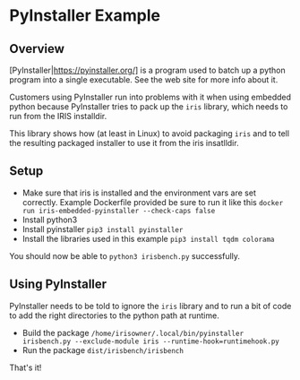 # PyInstaller Example

## Overview

[PyInstaller|https://pyinstaller.org/] is a program used to batch up a python program into a single executable.  See the web site for more info about it.

Customers using PyInstaller run into problems with it when using embedded python because PyInstaller tries to pack up the `iris` library, which needs to run from the IRIS installdir.

This library shows how (at least in Linux) to avoid packaging `iris` and to tell the resulting packaged installer to use it from the iris insatlldir.

## Setup

* Make sure that iris is installed and the environment vars are set correctly.  Example Dockerfile provided be sure to run it like this `docker run iris-embedded-pyinstaller --check-caps false`
* Install python3
* Install pyinstaller `pip3 install pyinstaller`
* Install the libraries used in this example `pip3 install tqdm colorama` 

You should now be able to `python3 irisbench.py` successfully.  

## Using PyInstaller

PyInstaller needs to be told to ignore the `iris` library and to run a bit of code to add the right directories to the python path at runtime.

* Build the package `/home/irisowner/.local/bin/pyinstaller irisbench.py --exclude-module iris --runtime-hook=runtimehook.py`
* Run the package `dist/irisbench/irisbench`

That's it!
